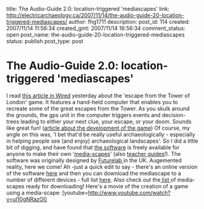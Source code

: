 title: The Audio-Guide 2.0: location-triggered 'mediascapes'
link: http://electricarchaeology.ca/2007/11/14/the-audio-guide-20-location-triggered-mediascapes/
author: fhg1711
description: 
post_id: 114
created: 2007/11/14 11:56:34
created_gmt: 2007/11/14 16:56:34
comment_status: open
post_name: the-audio-guide-20-location-triggered-mediascapes
status: publish
post_type: post

# The Audio-Guide 2.0: location-triggered 'mediascapes'

I read [this article in Wired](http://www.wired.com/techbiz/it/magazine/15-11/ps_tower) yesterday about the 'escape from the Tower of London' game. It features a hand-held computer that enables you to recreate some of the great escapes from the Tower. As you skulk around the grounds, the gps unit in the computer triggers events and decision-trees leading to either your next clue, your escape, or your doom. Sounds like great fun! ([article about the development of the game](http://blog.mscapers.com/?p=52)) Of course, my angle on this was, 'I bet that'd be really useful archaeologically - especially in helping people see (and enjoy) archaeological landscapes'. So I did a little bit of digging, and have found that [the software](http://www.mscapers.com/home) is freely available for anyone to make their own '[media-scapes](http://www.createascape.org.uk/)' (also [teacher guides](http://www.createascape.org.uk/teachers_area/teachers_area.html)!). The software was originally designed by [Futurelab ](http://www.futurelab.org.uk)in the UK. Augemented reality, here we come! Ah -just a quick edit to say - there's an online version of the software [here](http://docs.mscapers.com/wizards) and then you can download the mediascape to a number of different devices - full list [here](http://www.mscapers.com/home/hardware). Also check out the[ list ](http://www.mscapers.com/browse)of media-scapes ready for downloading! Here's a movie of the creation of a game using a media-scape: [youtube=http://www.youtube.com/watch?v=uI10gNRazOI]